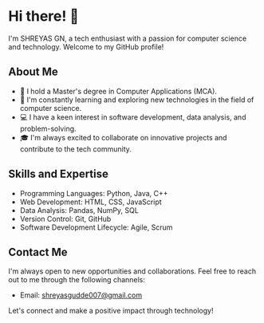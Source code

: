 # Hi there! 👋

I'm SHREYAS GN, a tech enthusiast with a passion for computer science and technology. Welcome to my GitHub profile!

## About Me

- 🔭 I hold a Master's degree in Computer Applications (MCA).
- 🌱 I'm constantly learning and exploring new technologies in the field of computer science.
- 💻 I have a keen interest in software development, data analysis, and problem-solving.
- 🎓 I'm always excited to collaborate on innovative projects and contribute to the tech community.

## Skills and Expertise

- Programming Languages: Python, Java, C++
- Web Development: HTML, CSS, JavaScript
- Data Analysis: Pandas, NumPy, SQL
- Version Control: Git, GitHub
- Software Development Lifecycle: Agile, Scrum

## Contact Me

I'm always open to new opportunities and collaborations. Feel free to reach out to me through the following channels:

- Email: shreyasgudde007@gmail.com

Let's connect and make a positive impact through technology!




<!---
Shreyashegde01/Shreyashegde01 is a ✨ special ✨ repository because its `README.md` (this file) appears on your GitHub profile.
You can click the Preview link to take a look at your changes.
--->
